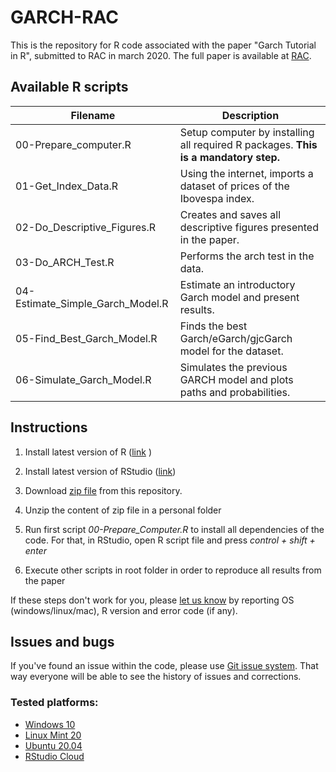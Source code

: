 # GARCH-RAC

This is the repository for R code associated with the paper "Garch Tutorial in R", submitted to RAC in march 2020. The full paper is available at [RAC](link_to_paper). 

## Available R scripts

| Filename                         | Description                                                                                        |
|----------------------------------|----------------------------------------------------------------------------------------------------|
| 00-Prepare_computer.R            | Setup computer by installing all required R packages. **This is a mandatory step.**                |
| 01-Get_Index_Data.R              | Using the internet, imports a dataset of prices of the Ibovespa index.                             |
| 02-Do_Descriptive_Figures.R      | Creates and saves all descriptive figures presented in the paper.                                  |
| 03-Do_ARCH_Test.R                | Performs the arch test in the data.                                                                |
| 04-Estimate_Simple_Garch_Model.R | Estimate an introductory Garch model and present results.                                          |
| 05-Find_Best_Garch_Model.R       | Finds the best Garch/eGarch/gjcGarch model for the dataset.                                      |
| 06-Simulate_Garch_Model.R        | Simulates the previous GARCH model and plots paths and probabilities.                              |


## Instructions

1) Install latest version of R ([link](https://cloud.r-project.org/) )

2) Install latest version of RStudio ([link](https://rstudio.com/products/rstudio/download/))

3) Download [zip file](https://github.com/msperlin/GARCH-RAC/archive/master.zip) from this repository.

4) Unzip the content of zip file in a personal folder

5) Run first script _00-Prepare_Computer.R_ to install all dependencies of the code. For that, in RStudio, open R script file and press _control + shift + enter_

6) Execute other scripts in root folder in order to reproduce all results from the paper

If these steps don't work for you, please [let us know](https://github.com/msperlin/GARCH-RAC/issues) by reporting OS (windows/linux/mac), R version and error code (if any). 


## Issues and bugs

If you've found an issue within the code, please use [Git issue system](https://github.com/msperlin/GARCH-RAC/issues). That way everyone will be able to see the history of issues and corrections.

### Tested platforms:

- [Windows 10](https://www.microsoft.com/pt-br/software-download/windows10ISO)
- [Linux Mint 20](https://linuxmint.com/release.php?id=38)
- [Ubuntu 20.04](https://ubuntu.com/download/desktop/thank-you?version=20.04&architecture=amd64)
- [RStudio Cloud](https://rstudio.cloud/)


